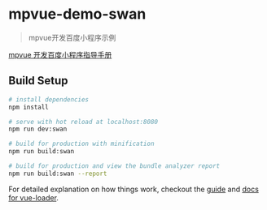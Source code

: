 # mpvue-demo-swan

> mpvue开发百度小程序示例

[mpvue 开发百度小程序指导手册](https://github.com/Meituan-Dianping/mpvue/issues/1155)

## Build Setup

``` bash
# install dependencies
npm install

# serve with hot reload at localhost:8080
npm run dev:swan

# build for production with minification
npm run build:swan

# build for production and view the bundle analyzer report
npm run build:swan --report
```

For detailed explanation on how things work, checkout the [guide](http://vuejs-templates.github.io/webpack/) and [docs for vue-loader](http://vuejs.github.io/vue-loader).

